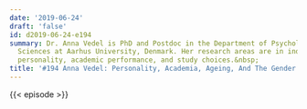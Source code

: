 ```yaml
---
date: '2019-06-24'
draft: 'false'
id: d2019-06-24-e194
summary: Dr. Anna Vedel is PhD and Postdoc in the Department of Psychology and Behavioural
  Sciences at Aarhus University, Denmark. Her research areas are in individual differences,
  personality, academic performance, and study choices.&nbsp;
title: '#194 Anna Vedel: Personality, Academia, Ageing, And The Gender Equality Paradox'
---
```

{{< episode >}}
